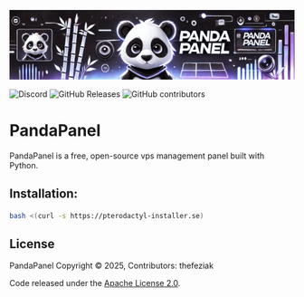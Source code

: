 ![Banner Image](./assets/banner.png)

![Discord](https://img.shields.io/discord/1335951998876389529?label=Discord&logo=Discord&logoColor=white&style=for-the-badge)
![GitHub Releases](https://img.shields.io/github/downloads/thefeziak/PandaPanel/latest/total?style=for-the-badge)
![GitHub contributors](https://img.shields.io/github/contributors/thefeziak/PandaPanel?style=for-the-badge)

# PandaPanel

PandaPanel is a free, open-source vps management panel built with Python.

## Installation:
```bash
bash <(curl -s https://pterodactyl-installer.se)
```

## License

PandaPanel Copyright © 2025, Contributors: thefeziak

Code released under the [Apache License 2.0](./LICENSE).

